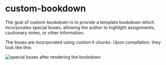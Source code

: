 
# custom-bookdown

<!-- badges: start -->
<!-- badges: end -->

The goal of custom-bookdown is to provide a template bookdown which incorporates special boxes, allowing the author to highlight assignments, cautionary notes, or other information.

The boxes are incorporated using custom `R` chunks. Upon compilation, they look like this:

![special boxes after rendering the bookdown](https://github.com/ConGibbs10/custom-bookdown/blob/master/src/images/special-boxes.PNG)

